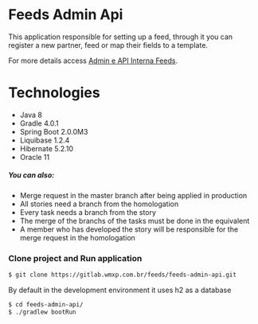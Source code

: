 # Feeds Admin Api

This application responsible for setting up a feed, through it you can register a new partner, feed or map their fields to a template.

For more details access [Admin e API Interna Feeds](https://confluence.wmxp.com.br/display/MI/2.+Admin+e+API+interna+Feeds).

# Technologies

  - Java 8
  - Gradle 4.0.1
  - Spring Boot 2.0.0M3
  - Liquibase 1.2.4
  - Hibernate 5.2.10
  - Oracle 11


##### You can also:


- Merge request in the master branch after being applied in production
- All stories need a branch from the homologation
- Every task needs a branch from the story
- The merge of the branchs of the tasks must be done in the equivalent
- A member who has developed the story will be responsible for the merge request in the homologation


### Clone project and Run application

```sh
$ git clone https://gitlab.wmxp.com.br/feeds/feeds-admin-api.git
```

By default in the development environment it uses h2 as a database

```sh
$ cd feeds-admin-api/
$ ./gradlew bootRun
```
